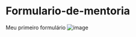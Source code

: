 # Formulario-de-mentoria
Meu primeiro formulário
![image](https://user-images.githubusercontent.com/103382295/185677712-4e2b9608-7594-4d0c-b183-309685f8087e.png)
